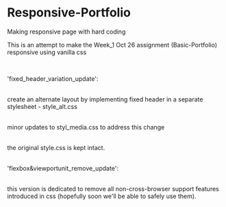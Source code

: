 # Responsive-Portfolio
Making responsive page with hard coding

This is an attempt to make the Week_1 Oct 26 assignment (Basic-Portfolio) 
responsive using vanilla css <br>

<br>

'fixed_header_variation_update': <br><br>

create an alternate layout by implementing fixed header in a separate stylesheet - style_alt.css <br><br>

minor updates to styl_media.css to address this change <br><br>

the original style.css is kept intact. <br><br>


'flexbox&viewportunit_remove_update': <br><br>

this version is dedicated to remove all non-cross-browser support features introduced in css (hopefully soon we'll be able to safely use them).